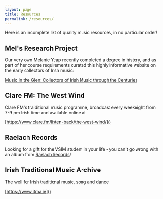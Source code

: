 ```yaml
---
layout: page
title: Resources
permalink: /resources/
---
```


Here is an incomplete list of quality music resources, in no particular order!

## Mel's Research Project

Our very own Melanie Yeap recently completed a degree in history, and as part of her course requirements curated this highly informative website on the early collectors of Irish music:

[Music in the Glen: Collectors of Irish Music through the
Centuries](https://musicintheglen.my.canva.site/)

## Clare FM: The West Wind

Clare FM's traiditional music programme, broadcast every weeknight from 7-9 pm Irish time and available online at

[https://www.clare.fm/listen-back/the-west-wind/]()

## Raelach Records

Looking for a gift for the VSIM student in your life - you can't go wrong with an album from [Raelach Records](https://www.raelachrecords.com/)!

## Irish Traditional Music Archive

The well for Irish traditional music, song and dance.

[https://www.itma.ie]()
